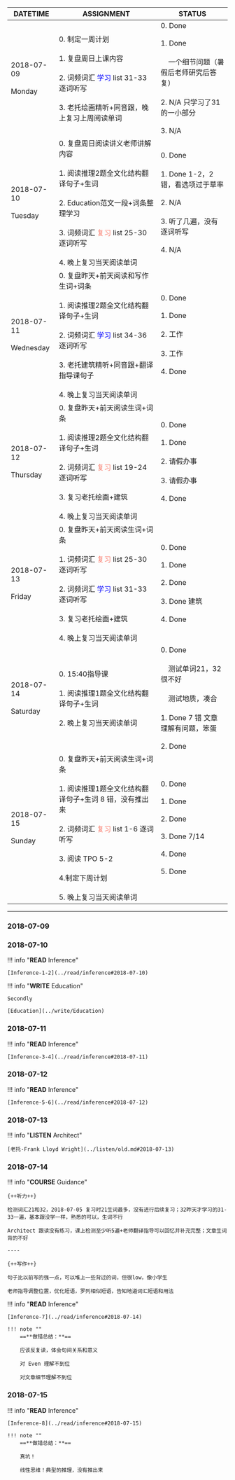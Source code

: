DATETIME |  ASSIGNMENT | STATUS
------------ | ------------- | -------------
2018-07-09 <br><br> Monday | 0. 制定一周计划<br><br>1. 复盘周日上课内容<br><br> 2. 词频词汇 <font color='blue'>学习</font> list 31-33 逐词听写<br><br>3. 老托绘画精听+同音跟，晚上复习上周阅读单词 |  0. Done<br><br>1. Done<br><br>&nbsp;&nbsp;&nbsp;&nbsp;一个细节问题（暑假后老师研究后答复）<br><br>2. N/A 只学习了31的一小部分<br><br>3. N/A
2018-07-10 <br><br> Tuesday | 0. 复盘周日阅读讲义老师讲解内容<br><br> 1. 阅读推理2题全文化结构翻译句子+生词<br><br> 2. Education范文一段+词条整理学习<br><br>3. 词频词汇 <font color='Salmon'>复习</font> list 25-30 逐词听写<br><br>4. 晚上复习当天阅读单词 |  0. Done<br><br>1. Done 1-2，2错，看选项过于草率<br><br>2. N/A<br><br>3. 听了几遍，没有逐词听写<br><br>4. N/A
2018-07-11 <br><br> Wednesday  | 0. 复盘昨天+前天阅读和写作生词+词条<br><br>1. 阅读推理2题全文化结构翻译句子+生词<br><br> 2. 词频词汇 <font color='blue'>学习</font> list  34-36 逐词听写<br><br>3. 老托建筑精听+同音跟+翻译指导课句子<br><br>4. 晚上复习当天阅读单词 |  0. Done<br><br>1. Done<br><br>2. 工作<br><br>3. 工作<br><br>4. Done
2018-07-12 <br><br> Thursday  | 0. 复盘昨天+前天阅读生词+词条<br><br>1. 阅读推理2题全文化结构翻译句子+生词<br><br> 2. 词频词汇 <font color='Salmon'>复习</font> list  19-24 逐词听写 <br><br>3.  复习老托绘画+建筑<br><br>4. 晚上复习当天阅读单词 | 0. Done<br><br>1. Done<br><br>2. 请假办事<br><br>3. 请假办事<br><br>4. Done
2018-07-13 <br><br> Friday  | 0. 复盘昨天+前天阅读生词+词条 <br><br>1. 词频词汇 <font color='Salmon'>复习</font> list 25-30 逐词听写<br><br>2. 词频词汇 <font color='Blue'>学习</font> list  31-33 逐词听写<br><br>3. 复习老托绘画+建筑<br><br>4. 晚上复习当天阅读单词 | 0. Done<br><br>1. Done <br><br>2. Done<br><br>3. Done 建筑<br><br>4. Done
2018-07-14 <br><br> Saturday  | 0. 15:40指导课<br><br>1. 阅读推理1题全文化结构翻译句子+生词<br><br>2. 晚上复习当天阅读单词 | 0. Done<br><br>&nbsp;&nbsp;&nbsp;&nbsp;测试单词21，32 很不好<br><br>&nbsp;&nbsp;&nbsp;&nbsp;测试地质，凑合<br><br>1. Done 7 错 文章理解有问题，笨蛋<br><br>2. Done
2018-07-15 <br><br> Sunday  | 0. 复盘昨天+前天阅读生词+词条<br><br>1. 阅读推理1题全文化结构翻译句子+生词 8 错，没有推出来<br><br>2. 词频词汇 <font color='Salmon'>复习</font> list 1-6 逐词听写<br><br>3. 阅读 TPO 5-2<br><br>4.制定下周计划<br><br>5. 晚上复习当天阅读单词| 0. Done<br><br>1. Done<br><br>2. Done<br><br>3. Done 7/14<br><br>4. Done<br><br>5. Done

----

### 2018-07-09

     
### 2018-07-10

!!! info "**READ** Inference"
    
    [Inference-1-2](../read/inference#2018-07-10)
    
!!! info "**WRITE** Education"

    Secondly
    
    [Education](../write/Education)
    
### 2018-07-11

!!! info "**READ** Inference"
    
    [Inference-3-4](../read/inference#2018-07-11)
    
### 2018-07-12

!!! info "**READ** Inference"
    
    [Inference-5-6](../read/inference#2018-07-12)
    
### 2018-07-13

!!! info "**LISTEN** Architect"

    [老托-Frank Lloyd Wright](../listen/old.md#2018-07-13)  

### 2018-07-14

!!! info "**COURSE** Guidance"

    {++听力++}
    
    检测词汇21和32，2018-07-05 复习时21生词最多，没有进行后续复习；32昨天才学习的31-33一遍，基本跟没学一样，熟悉的可以，生词不行
    
    Architect 跟读没有练习，课上检测至少听5遍+老师翻译指导可以回忆并补充完整；文章生词背的不好
    
    ----
    
    {++写作++}
    
    句子比以前写的强一点，可以堆上一些背过的词，但很low，像小学生
    
    老师指导调整位置，优化短语，罗列相似短语，告知地道词汇短语和用法

!!! info "**READ** Inference"
    
    [Inference-7](../read/inference#2018-07-14)
    
    !!! note ""
        ==**做错总结：**==
        
        应该反复读，体会句间关系和意义
        
        对 Even 理解不到位
        
        对文章细节理解不到位

### 2018-07-15

!!! info "**READ** Inference"
    
    [Inference-8](../read/inference#2018-07-15)
    
    !!! note ""
        ==**做错总结：**==
        
        真坑！
        
        线性思维！典型的推理，没有推出来